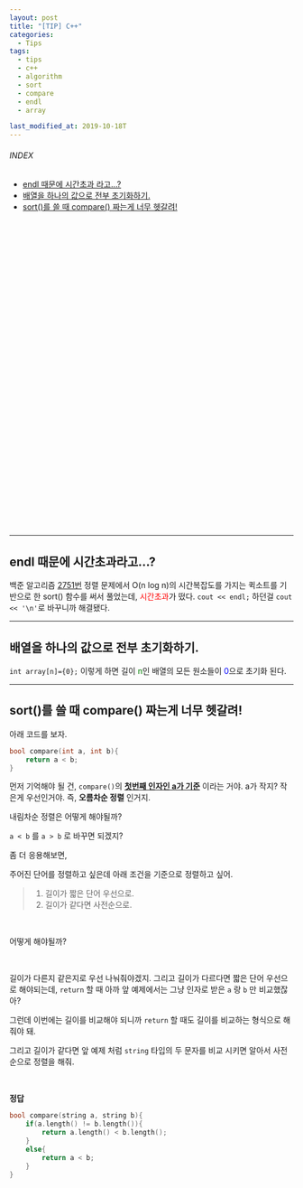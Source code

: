 ```yaml
---
layout: post
title: "[TIP] C++"
categories:
  - Tips
tags:
  - tips
  - c++
  - algorithm
  - sort
  - compare
  - endl
  - array

last_modified_at: 2019-10-18T
---
```


###### INDEX
* [endl 때문에 시간초과 라고...?](#endl-때문에-시간초과라고...?)
* [배열을 하나의 값으로 전부 초기화하기.](#배열을-하나의-값으로-전부-초기화하기.)
* [sort()를 쓸 때 compare() 짜는게 너무 헷갈려!](#sort()를-쓸-때-compare()-짜는게-너무-헷갈려!)

<br><br><br><br><br><br><br><br><br><br><br><br><br><br><br><br><br><br><br><br><br><br><br><br><br><br><br><br><br><br><br><br>

---
## endl 때문에 시간초과라고...?
백준 알고리즘 [2751번](https://www.acmicpc.net/problem/2751) 정렬 문제에서 O(n log n)의 시간복잡도를 가지는 퀵소트를 기반으로 한 sort() 함수를 써서 풀었는데, <span style="color:red">시간초과</span>가 떴다.
`cout << endl;` 하던걸 `cout << '\n'`로 바꾸니까 해결됐다.

---
## 배열을 하나의 값으로 전부 초기화하기.
`int array[n]={0};` 이렇게 하면 길이 <span style="color:green">n</span>인 배열의 모든 원소들이 <span style="color:blue">0</span>으로 초기화 된다.

---
## sort()를 쓸 때 compare() 짜는게 너무 헷갈려!
아래 코드를 보자.
```c++
bool compare(int a, int b){
	return a < b;
}
```
먼저 기억해야 될 건, `compare()`의 **<u>첫번째 인자인 a가 기준</u>** 이라는 거야.
a가 작지? 작은게 우선인거야.
즉, **오름차순 정렬** 인거지.

내림차순 정렬은 어떻게 해야될까?

`a < b` 를 `a > b` 로 바꾸면 되겠지?

좀 더 응용해보면,

주어진 단어를 정렬하고 싶은데 아래 조건을 기준으로 정렬하고 싶어.
> 1. 길이가 짧은 단어 우선으로.
> 2. 길이가 같다면 사전순으로.

<br>

어떻게 해야될까?

<br>

길이가 다른지 같은지로 우선 나눠줘야겠지.
그리고 길이가 다르다면 짧은 단어 우선으로 해야되는데,
`return` 할 때 아까 앞 예제에서는 그냥 인자로 받은 `a` 랑 `b` 만 비교했잖아?

그런데 이번에는 길이를 비교해야 되니까 `return` 할 때도 길이를 비교하는 형식으로 해줘야 돼.

그리고 길이가 같다면 앞 예제 처럼 `string` 타입의 두 문자를 비교 시키면 알아서 사전 순으로 정렬을 해줘.

<br>

**정답**
```c++
bool compare(string a, string b){
	if(a.length() != b.length()){
		return a.length() < b.length();
	}
	else{
		return a < b;
	}
}
```
